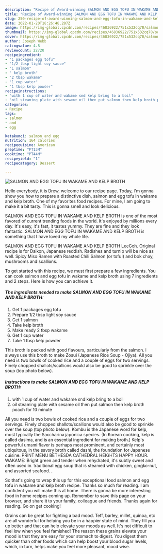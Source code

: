```yaml
---
description: "Recipe of Award-winning SALMON AND EGG TOFU IN WAKAME AND KELP BROTH"
title: "Recipe of Award-winning SALMON AND EGG TOFU IN WAKAME AND KELP BROTH"
slug: 250-recipe-of-award-winning-salmon-and-egg-tofu-in-wakame-and-kelp-broth
date: 2022-01-20T18:26:48.287Z
image: https://img-global.cpcdn.com/recipes/46836922/751x532cq70/salmon-and-egg-tofu-in-wakame-and-kelp-broth-recipe-main-photo.jpg
thumbnail: https://img-global.cpcdn.com/recipes/46836922/751x532cq70/salmon-and-egg-tofu-in-wakame-and-kelp-broth-recipe-main-photo.jpg
cover: https://img-global.cpcdn.com/recipes/46836922/751x532cq70/salmon-and-egg-tofu-in-wakame-and-kelp-broth-recipe-main-photo.jpg
author: Joseph Webb
ratingvalue: 4.8
reviewcount: 22720
recipeingredient:
- "1 packages egg tofu"
- "1/2 tbsp light soy sauce"
- "1 salmon"
- " kelp broth"
- "2 tbsp wakame"
- "1 cup water"
- "1 tbsp kelp powder"
recipeinstructions:
- "with 1 cup of water and wakame snd kelp bring to a boil"
- "oil steaming plate with sesame oil then put salmon then kelp broth poach for 10 minute"
categories:
- Recipe
tags:
- salmon
- and
- egg

katakunci: salmon and egg 
nutrition: 164 calories
recipecuisine: American
preptime: "PT13M"
cooktime: "PT44M"
recipeyield: "1"
recipecategory: Dessert

---
```



![SALMON AND EGG TOFU IN WAKAME AND KELP BROTH](https://img-global.cpcdn.com/recipes/46836922/751x532cq70/salmon-and-egg-tofu-in-wakame-and-kelp-broth-recipe-main-photo.jpg)

Hello everybody, it is Drew, welcome to our recipe page. Today, I'm gonna show you how to prepare a distinctive dish, salmon and egg tofu in wakame and kelp broth. One of my favorites food recipes. For mine, I am going to make it a bit tasty. This is gonna smell and look delicious.

SALMON AND EGG TOFU IN WAKAME AND KELP BROTH is one of the most favored of current trending foods in the world. It's enjoyed by millions every day. It's easy, it's fast, it tastes yummy. They are fine and they look fantastic. SALMON AND EGG TOFU IN WAKAME AND KELP BROTH is something that I have loved my whole life.

SALMON AND EGG TOFU IN WAKAME AND KELP BROTH LeeGoh. Original recipe is for Daikon, Japanese reddish. Radishes and turnip will be nice as well. Spicy Miso Ramen with Roasted Chili Salmon (or tofu!) and bok choy, mushrooms and scallions.


To get started with this recipe, we must first prepare a few ingredients. You can cook salmon and egg tofu in wakame and kelp broth using 7 ingredients and 2 steps. Here is how you can achieve it.

<!--inarticleads1-->

##### The ingredients needed to make SALMON AND EGG TOFU IN WAKAME AND KELP BROTH:

1. Get 1 packages egg tofu
1. Prepare 1/2 tbsp light soy sauce
1. Get 1 salmon
1. Take  kelp broth
1. Make ready 2 tbsp wakame
1. Get 1 cup water
1. Take 1 tbsp kelp powder


This broth is packed with good flavours, particularly from the salmon. I always use this broth to make Zosui (Japanese Rice Soup - Ojiya). All you need is two bowls of cooked rice and a couple of eggs for two servings. Finely chopped shallots/scallions would also be good to sprinkle over the soup (top photo below). 

<!--inarticleads2-->

##### Instructions to make SALMON AND EGG TOFU IN WAKAME AND KELP BROTH:

1. with 1 cup of water and wakame snd kelp bring to a boil
1. oil steaming plate with sesame oil then put salmon then kelp broth poach for 10 minute


All you need is two bowls of cooked rice and a couple of eggs for two servings. Finely chopped shallots/scallions would also be good to sprinkle over the soup (top photo below). Kombu is the Japanese word for kelp, most typically the Saccharina japonica species. (In Korean cooking, kelp is called dasima, and is an essential ingredient for making broth.) Kelp&#39;s powerful umami flavor is perhaps most prominent, and certainly most ubiquitous, in the savory broth called dashi, the foundation for Japanese cuisine. PRINT MENU BETHESDA CATHEDRAL HEIGHTS HAPPY HOUR. WAKAME: Bright green and tender when rehydrated, it&#39;s subtly sweet and often used in. traditional egg soup that is steamed with chicken, gingko-nut, and assorted seafood. . 

So that's going to wrap this up for this exceptional food salmon and egg tofu in wakame and kelp broth recipe. Thanks so much for reading. I am confident you will make this at home. There is gonna be more interesting food in home recipes coming up. Remember to save this page on your browser, and share it to your family, colleague and friends. Thanks again for reading. Go on get cooking!

Grains can be great for fighting a bad mood. Teff, barley, millet, quinoa, etc are all wonderful for helping you be in a happier state of mind. They fill you up better and that can help elevate your moods as well. It's not difficult to feel low when you feel famished! The reason these grains elevate your mood is that they are easy for your stomach to digest. You digest them quicker than other foods which can help boost your blood sugar levels, which, in turn, helps make you feel more pleasant, mood wise.
